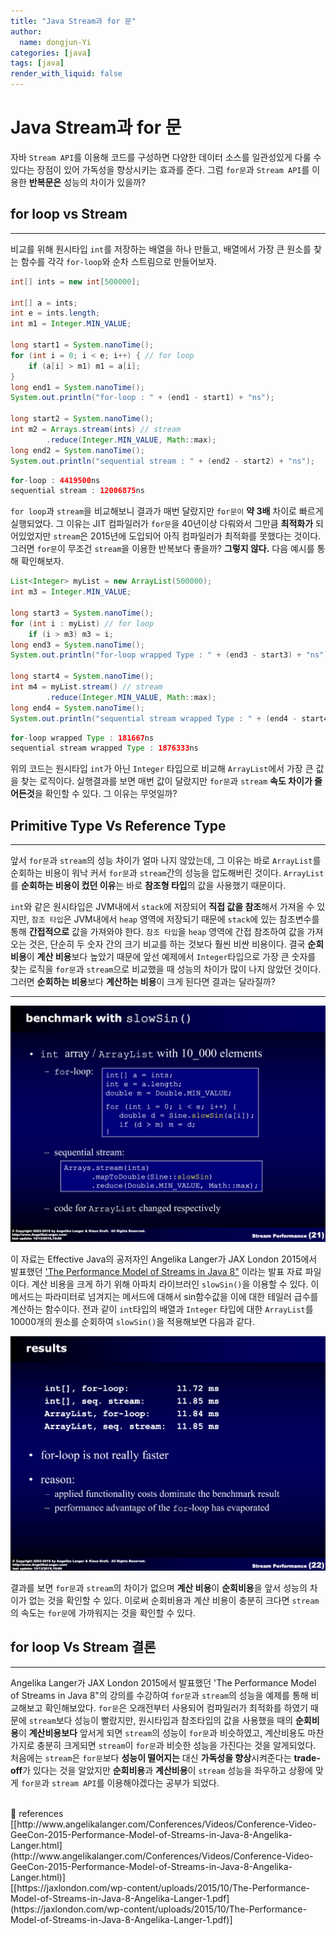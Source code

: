 ```yaml
---
title: "Java Stream과 for 문"
author:
  name: dongjun-Yi
categories: [java]
tags: [java]
render_with_liquid: false
---
```

# Java Stream과 for 문

자바 `Stream API`를 이용해 코드를 구성하면 다양한 데이터 소스를 일관성있게 다룰 수 있다는 장점이 있어 가독성을 향상시키는 효과를 준다. 그럼 `for문`과 `Stream API`를 이용한 **반복문은** 성능의 차이가 있을까?

## for loop vs Stream

---

비교를 위해 원시타입 `int`를 저장하는 배열을 하나 만들고, 배열에서 가장 큰 원소를 찾는 함수를 각각 `for-loop`와 순차 스트림으로 만들어보자.

```java
int[] ints = new int[500000];

int[] a = ints;
int e = ints.length;
int m1 = Integer.MIN_VALUE;

long start1 = System.nanoTime();
for (int i = 0; i < e; i++) { // for loop
    if (a[i] > m1) m1 = a[i];
}
long end1 = System.nanoTime();
System.out.println("for-loop : " + (end1 - start1) + "ns");

long start2 = System.nanoTime();
int m2 = Arrays.stream(ints) // stream
        .reduce(Integer.MIN_VALUE, Math::max);
long end2 = System.nanoTime();
System.out.println("sequential stream : " + (end2 - start2) + "ns");
```

```java
for-loop : 4419500ns
sequential stream : 12006875ns
```

`for loop`과 `stream`을 비교해보니 결과가 매번 달랐지만 `for문이` **약 3배** 차이로 빠르게 실행되었다. 그 이유는 JIT 컴파일러가 `for문`을 40년이상 다뤄와서 그만큼 **최적화가** 되어있었지만 `stream`은 2015년에 도입되어 아직 컴파일러가 최적화를 못했다는 것이다. 그러면 `for문`이 무조건 `stream`을 이용한 반복보다 좋을까? **그렇지 않다.** 다음 예시를 통해 확인해보자.

```java
List<Integer> myList = new ArrayList(500000);
int m3 = Integer.MIN_VALUE;

long start3 = System.nanoTime();
for (int i : myList) // for loop
    if (i > m3) m3 = i;
long end3 = System.nanoTime();
System.out.println("for-loop wrapped Type : " + (end3 - start3) + "ns");

long start4 = System.nanoTime();
int m4 = myList.stream() // stream
        .reduce(Integer.MIN_VALUE, Math::max);
long end4 = System.nanoTime();
System.out.println("sequential stream wrapped Type : " + (end4 - start4) + "ns");
```

```java
for-loop wrapped Type : 181667ns
sequential stream wrapped Type : 1876333ns
```

위의 코드는 원시타입 `int`가 아닌 `Integer` 타입으로 비교해 `ArrayList`에서 가장 큰 값을 찾는 로직이다. 실행결과를 보면 매번 값이 달랐지만 `for문`과 `stream` **속도 차이가 줄어든것**을 확인할 수 있다. 그 이유는 무엇일까?

## Primitive Type Vs Reference Type

---

앞서 `for문`과 `stream`의 성능 차이가 얼마 나지 않았는데, 그 이유는 바로 `ArrayList`를 순회하는 비용이 워낙 커서 `for문`과  `stream`간의 성능을 압도해버린 것이다. `ArrayList`를 **순회하는 비용이 컸던 이유**는 바로 **참조형 타입**의 값을 사용했기 때문이다.

`int`와 같은 원시타입은 JVM내에서 `stack`에 저장되어 **직접 값을 참조**해서 가져올 수 있지만, `참조 타입`은 JVM내에서 `heap` 영역에 저장되기 때문에 `stack`에 있는 참조변수를 통해 **간접적으로** 값을 가져와야 한다. `참조 타입`을 `heap` 영역에 간접 참조하여 값을 가져오는 것은, 단순히 두 숫자 간의 크기 비교를 하는 것보다 훨씬 비싼 비용이다. 결국 **순회 비용**이 **계산 비용**보다 높았기 때문에 앞선 예제에서 `Integer`타입으로 가장 큰 숫자를 찾는 로직을 `for문`과 `stream`으로 비교했을 때 성능의 차이가 많이 나지 않았던 것이다.
그러면 **순회하는 비용**보다 **계산하는 비용**이 크게 된다면 결과는 달라질까?

****

![Untitled.png](/assets/images/StreamAndForLoop/Untitled.png)

이 자료는 Effective Java의 공저자인 Angelika Langer가 JAX London 2015에서 발표했던 ['The Performance Model of Streams in Java 8"](http://www.angelikalanger.com/Conferences/Videos/Conference-Video-GeeCon-2015-Performance-Model-of-Streams-in-Java-8-Angelika-Langer.html) 이라는 발표 자료 파일이다. 계산 비용을 크게 하기 위해 아파치 라이브러인 `slowSin()`을 이용할 수 있다. 이 메서드는 파라미터로 넘겨지는 메서드에 대해서 sin함수값을 이에 대한 테일러 급수를 계산하는 함수이다. 전과 같이 `int`타입의 배열과 `Integer` 타입에 대한 `ArrayList`를 10000개의 원소를 순회하여 `slowSin()`을 적용해보면 다음과 같다.

![Untitled.png](/assets/images/StreamAndForLoop/Untitled_1.png)

결과를 보면 `for문`과 `stream`의 차이가 없으며 **계산 비용**이 **순회비용**을 앞서 성능의 차이가 없는 것을 확인할 수 있다. 이로써 순회비용과 계산 비용이 충분히 크다면 `stream`의 속도는 `for문`에 가까워지는 것을 확인할 수 있다. 

## for loop Vs Stream 결론

---

Angelika Langer가 JAX London 2015에서 발표했던 'The Performance Model of Streams in Java 8"의 강의를 수강하여 `for문`과 `stream`의 성능을 예제를 통해 비교해보고 확인해보았다. `for문`은 오래전부터 사용되어 컴파일러가 최적화를 하였기 때문에 `stream`보다 성능이 빨랐지만, 원시타입과 참조타입의 값을 사용했을 때의 **순회비용**이 **계산비용보다** 앞서게 되면 `stream`의 성능이 `for문`과 비슷하였고, 계산비용도 마찬가지로 충분히 크게되면 `stream`이 `for문`과 비슷한 성능을 가진다는 것을 알게되었다. 
처음에는 `stream`은 `for문`보다 **성능이 떨어지는** 대신 **가독성을 향상**시켜준다는 **trade-off**가 있다는 것을 알았지만 **순회비용**과 **계산비용**이 `stream` 성능을 좌우하고 상황에 맞게 `for문`과 `stream API`를 이용해야겠다는 공부가 되었다.

<br>

<aside>
📖 references 
[[http://www.angelikalanger.com/Conferences/Videos/Conference-Video-GeeCon-2015-Performance-Model-of-Streams-in-Java-8-Angelika-Langer.html](http://www.angelikalanger.com/Conferences/Videos/Conference-Video-GeeCon-2015-Performance-Model-of-Streams-in-Java-8-Angelika-Langer.html)]
<br>
[[https://jaxlondon.com/wp-content/uploads/2015/10/The-Performance-Model-of-Streams-in-Java-8-Angelika-Langer-1.pdf](https://jaxlondon.com/wp-content/uploads/2015/10/The-Performance-Model-of-Streams-in-Java-8-Angelika-Langer-1.pdf)]

</aside>